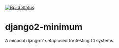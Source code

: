 [![Build Status](http://54.169.122.235:8080/buildStatus/icon?job=Metisa-django2test)](http://54.169.122.235:8080/job/Metisa-django2test)

# django2-minimum
A minimal django 2 setup used for testing CI systems.

